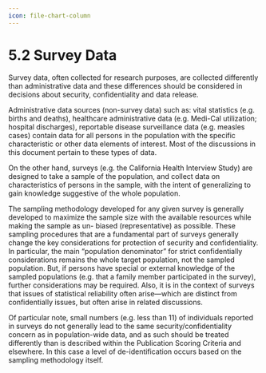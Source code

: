 ```yaml
---
icon: file-chart-column
---
```


# 5.2 Survey Data

Survey data, often collected for research purposes, are collected differently than administrative data and these differences should be considered in decisions about security, confidentiality and data release.

Administrative data sources (non-survey data) such as: vital statistics (e.g. births and deaths), healthcare administrative data (e.g. Medi-Cal utilization; hospital discharges), reportable disease surveillance data (e.g. measles cases) contain data for all persons in the population with the specific characteristic or other data elements of interest. Most of the discussions in this document pertain to these types of data.

On the other hand, surveys (e.g. the California Health Interview Study) are designed to take a sample of the population, and collect data on characteristics of persons in the sample, with the intent of generalizing to gain knowledge suggestive of the whole population.

The sampling methodology developed for any given survey is generally developed to maximize the sample size with the available resources while making the sample as un- biased (representative) as possible. These sampling procedures that are a fundamental part of surveys generally change the key considerations for protection of security and confidentiality. In particular, the main “population denominator” for strict confidentially considerations remains the whole target population, not the sampled population. But, if persons have special or external knowledge of the sampled populations (e.g. that a family member participated in the survey), further considerations may be required. Also, it is in the context of surveys that issues of statistical reliability often arise—which are distinct from confidentially issues, but often arise in related discussions.

Of particular note, small numbers (e.g. less than 11) of individuals reported in surveys do not generally lead to the same security/confidentiality concern as in population-wide data, and as such should be treated differently than is described within the Publication Scoring Criteria and elsewhere. In this case a level of de-identification occurs based on the sampling methodology itself.
